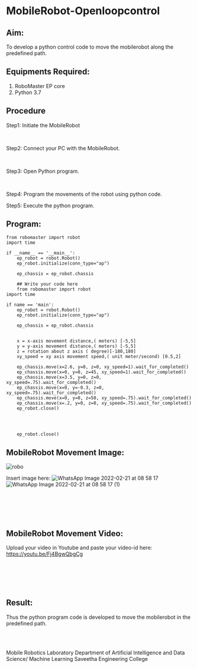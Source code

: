 # MobileRobot-Openloopcontrol
## Aim:

To develop a python control code to move the mobilerobot along the predefined path.

## Equipments Required:
1. RoboMaster EP core
2. Python 3.7

## Procedure

Step1:
Initiate the MobileRobot

<br/>

Step2:
Connect your PC with the MobileRobot.

<br/>

Step3:
Open Python program.



<br/>

Step4:
Program the movements of the robot using python code.
<br/>


Step5:
Execute the python program.
<br/>

## Program:
```
from robomaster import robot
import time

if __name__ == '__main__':
    ep_robot = robot.Robot()
    ep_robot.initialize(conn_type="ap")

    ep_chassis = ep_robot.chassis

    ## Write your code here
    from robomaster import robot
import time

if name == 'main':
    ep_robot = robot.Robot()
    ep_robot.initialize(conn_type="ap")

    ep_chassis = ep_robot.chassis

   
    x = x-axis movement distance,( meters) [-5,5]
    y = y-axis movement distance,( meters) [-5,5]
    z = rotation about z axis ( degree)[-180,180]
    xy_speed = xy axis movement speed,( unit meter/second) [0.5,2]
   
    ep_chassis.move(x=2.6, y=0, z=0, xy_speed=1).wait_for_completed()
    ep_chassis.move(x=0, y=0, z=45, xy_speed=1).wait_for_completed()
    ep_chassis.move(x=3.5, y=0, z=0, xy_speed=.75).wait_for_completed()
    ep_chassis.move(x=0, y=-0.3, z=0, xy_speed=.75).wait_for_completed()
    ep_chassis.move(x=0, y=0, z=50, xy_speed=.75).wait_for_completed()
    ep_chassis.move(x=.2, y=0, z=0, xy_speed=.75).wait_for_completed()
    ep_robot.close()



    
    ep_robot.close()
   ```
## MobileRobot Movement Image:

![robo](./img/robomaster.png)

Insert image here:
![WhatsApp Image 2022-02-21 at 08 58 17](https://user-images.githubusercontent.com/94810884/154876770-c258ceb5-73e3-4ddd-aa31-f837c4f45ca2.jpeg)
![WhatsApp Image 2022-02-21 at 08 58 17 (1)](https://user-images.githubusercontent.com/94810884/154876843-7371bbd3-8db1-4fb1-ad61-f2d0e13e4ead.jpeg)




<br/>
<br/>
<br/>
<br/>

## MobileRobot Movement Video:

Upload your video in Youtube and paste your video-id here: https://youtu.be/Fj4BgwQbgCg

<br/>
<br/>
<br/>
<br/>

## Result:
Thus the python program code is developed to move the mobilerobot in the predefined path.


<br/>
<br/>

Mobile Robotics Laboratory
Department of Artificial Intelligence and Data Science/ Machine Learning
Saveetha Engineering College


